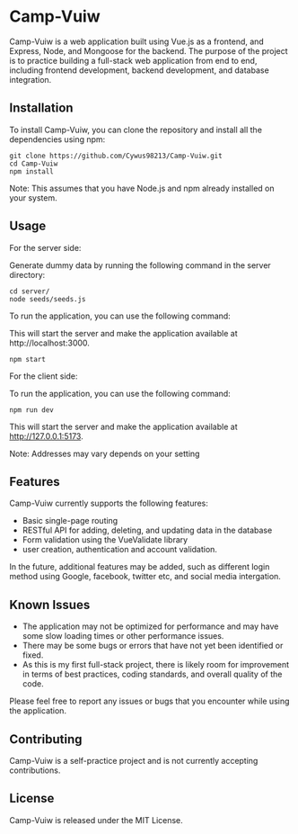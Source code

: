 # Camp-Vuiw

Camp-Vuiw is a web application built using Vue.js as a frontend, and Express, Node, and Mongoose for the backend. The purpose of the project is to practice building a full-stack web application from end to end, including frontend development, backend development, and database integration.

## Installation

To install Camp-Vuiw, you can clone the repository and install all the dependencies using npm:

```
git clone https://github.com/Cywus98213/Camp-Vuiw.git
cd Camp-Vuiw
npm install
```

Note: This assumes that you have Node.js and npm already installed on your system.

## Usage

For the server side:

Generate dummy data by running the following command in the server directory:

```
cd server/
node seeds/seeds.js
```

To run the application, you can use the following command:

This will start the server and make the application available at http://localhost:3000.

```
npm start
```

For the client side:

To run the application, you can use the following command:

```
npm run dev
```

This will start the server and make the application available at http://127.0.0.1:5173.

Note: Addresses may vary depends on your setting

## Features

Camp-Vuiw currently supports the following features:

- Basic single-page routing
- RESTful API for adding, deleting, and updating data in the database
- Form validation using the VueValidate library
- user creation, authentication and account validation.

In the future, additional features may be added, such as different login method using Google, facebook, twitter etc, and social media intergation.

## Known Issues

- The application may not be optimized for performance and may have some slow loading times or other performance issues.
- There may be some bugs or errors that have not yet been identified or fixed.
- As this is my first full-stack project, there is likely room for improvement in terms of best practices, coding standards, and overall quality of the code.

Please feel free to report any issues or bugs that you encounter while using the application.

## Contributing

Camp-Vuiw is a self-practice project and is not currently accepting contributions.

## License

Camp-Vuiw is released under the MIT License.
